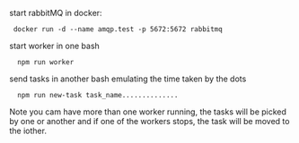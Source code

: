 
start rabbitMQ in docker:
```
 docker run -d --name amqp.test -p 5672:5672 rabbitmq
```

start worker in one bash
```
  npm run worker
```

send tasks in another bash emulating the time taken by the dots
```
  npm run new-task task_name..............
```

Note you cam have more than one worker running, the tasks will be picked by one or another and if one of the workers stops, the task will be moved to the iother.